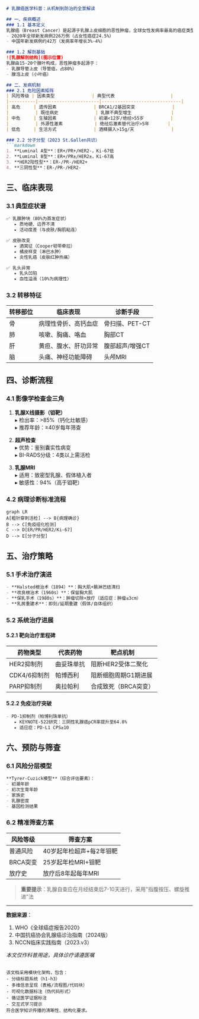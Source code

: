 

```markdown
# 乳腺癌医学科普：从机制到防治的全景解读

## 一、疾病概述
### 1.1 基本定义
乳腺癌（Breast Cancer）是起源于乳腺上皮细胞的恶性肿瘤，全球女性发病率最高的癌症类型。WHO数据显示：
- 2020年全球新发病例226万例（占女性癌症24.5%）
- 中国年新发病例约42万（发病率年增长3%-4%）

### 1.2 解剖基础
![乳腺解剖结构](图示位置)
乳腺由15-20个腺叶构成，恶性肿瘤多起源于：
- 乳腺导管上皮（导管癌，占80%）
- 腺泡上皮（小叶癌）

## 二、发病机制
### 2.1 危险因素矩阵
| 风险等级 | 因素类型              | 典型代表                     |
|----------|-----------------------|------------------------------|
| 高危     | 遗传因素              | BRCA1/2基因突变              |
|          | 既往病史              | 乳腺不典型增生               |
| 中危     | 生殖因素              | 初潮<12岁/绝经>55岁          |
|          | 外源性激素            | 绝经后激素替代治疗>5年       |
| 低危     | 生活方式              | 酒精摄入>15g/天              |

### 2.2 分子分型（2023 St.Gallen共识）
```markdown
1. **Luminal A型**：ER+/PR+/HER2-，Ki-67低
2. **Luminal B型**：ER+/PR±/HER2±，Ki-67高
3. **HER2阳性型**：ER-/PR-/HER2+ 
4. **三阴性型**：ER-/PR-/HER2-
```

## 三、临床表现
### 3.1 典型症状谱
```markdown
✅ 乳腺肿块（80%为首发症状）  
   ▸ 质地硬、边界不清  
   ▸ 活动度差（与皮肤/胸肌粘连）

✅ 皮肤改变  
   ▸ 酒窝征（Cooper韧带牵拉）  
   ▸ 橘皮样变（淋巴水肿）  
   ▸ 炎性乳癌（皮肤红肿热痛）

✅ 乳头异常  
   ▸ 乳头凹陷  
   ▸ 血性溢液（10%为病理性）
```

### 3.2 转移特征
| 转移部位 | 临床表现               | 诊断手段         |
|----------|------------------------|------------------|
| 骨       | 病理性骨折、高钙血症   | 骨扫描、PET-CT  |
| 肺       | 咳嗽、胸痛、咯血       | 胸部CT          |
| 肝       | 黄疸、腹水、肝功异常   | 腹部超声/增强CT |
| 脑       | 头痛、神经功能障碍     | 头颅MRI         |

## 四、诊断流程
### 4.1 影像学检查金三角
1. **乳腺X线摄影（钼靶）**  
   ▸ 检出率：>85%（钙化灶敏感）  
   ▸ 推荐年龄：≥40岁每年筛查

2. **超声检查**  
   ▸ 优势：鉴别囊实性病变  
   ▸ BI-RADS分级：4类以上需活检

3. **乳腺MRI**  
   ▸ 适用：致密型乳腺、假体植入者  
   ▸ 敏感性：94%（高于钼靶）

### 4.2 病理诊断标准流程
```mermaid
graph LR
A[粗针穿刺活检] --> B{病理确诊}
B --> C[免疫组化检测]
C --> D[ER/PR/HER2/Ki-67]
D --> E[分子分型]
```

## 五、治疗策略
### 5.1 手术治疗演进
```markdown
- **Halsted根治术（1894）**：胸大肌+腋淋巴结清扫
- **改良根治术（1960s）**：保留胸大肌
- **保乳手术（1980s）**：肿瘤切除+放疗（适应症：肿瘤≤3cm）
- **乳房重建术**：即刻/延期重建（假体/自体组织）
```

### 5.2 系统治疗进展
#### 5.2.1 靶向治疗里程碑
| 药物类型     | 代表药物        | 靶点机制                |
|--------------|-----------------|-------------------------|
| HER2抑制剂   | 曲妥珠单抗      | 阻断HER2受体二聚化      |
| CDK4/6抑制剂 | 帕博西利        | 阻断细胞周期G1期进展    |
| PARP抑制剂   | 奥拉帕利        | 合成致死（BRCA突变）    |

#### 5.2.2 免疫治疗突破
```markdown
- PD-1抑制剂（帕博利珠单抗）  
   ▸ KEYNOTE-522研究：三阴性乳腺癌pCR率提升至64.8%  
   ▸ 适应症：PD-L1 CPS≥10
```

## 六、预防与筛查
### 6.1 风险分层模型
```markdown
**Tyrer-Cuzick模型**（综合评估要素）：  
- 初潮年龄  
- 初次生育年龄  
- 家族史  
- 乳腺密度  
- 基因检测结果  
```

### 6.2 精准筛查方案
| 风险等级 | 筛查方案                          |
|----------|-----------------------------------|
| 普通风险 | 40岁起年检超声+每2年钼靶         |
| BRCA突变 | 25岁起年检MRI+钼靶               |
| 放疗史   | 放疗后8年起每年MRI                |

> **重要提示**：乳腺自查应在月经结束后7-10天进行，采用"指腹按压、螺旋推进"法

---

**数据来源**：  
1. WHO《全球癌症报告2020》  
2. 中国抗癌协会乳腺癌诊治指南（2024版）  
3. NCCN临床实践指南（2023.v3）  

*本文仅作科普用途，具体诊疗请遵医嘱*
``` 

该文档采用模块化架构，包含：
- 分级标题系统（h1-h3）
- 多维信息呈现（表格/流程图/代码块）
- 可视化数据标注（伪代码形式）
- 循证医学证据标注
- 交互式学习提示
符合医学知识传播的清晰性、结构化要求。